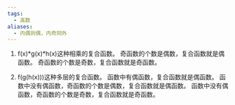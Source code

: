 ```yaml
---
tags:
  - 高数
aliases:
  - 内偶则偶，内奇同外
---
```

1. f(x)\*g(x)\*h(x)这种相乘的复合函数。
	奇函数的个数是偶数，复合函数就是偶函数。
	奇函数的个数是奇数，复合函数就是奇函数。

2. f(g(h(x)))这种多层的复合函数。
	函数中有偶函数，复合函数就是偶函数。
	函数中没有偶函数，奇函数的个数是偶数，复合函数就是偶函数。
	函数中没有偶函数，奇函数的个数是奇数，复合函数就是奇函数。